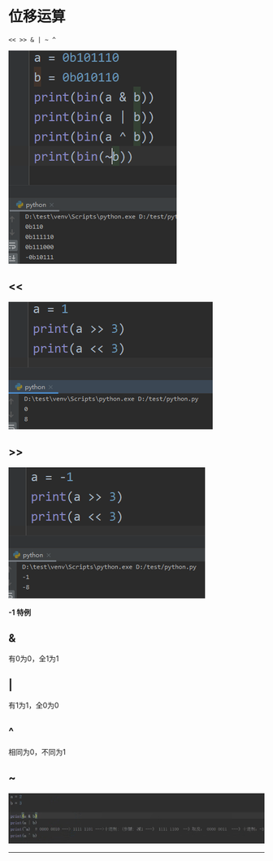 # 位移运算

```
<< >> & | ~ ^
```

![20200129_110213_16](image/20200129_110213_16.png)

## <<

![20200129_110538_59](image/20200129_110538_59.png)

## >>

![20200129_110942_36](image/20200129_110942_36.png)

**-1 特例**

## &

有0为0，全1为1

## |

有1为1，全0为0

## ^

相同为0，不同为1

## ~

![20200129_110338_69](image/20200129_110338_69.png)





---
